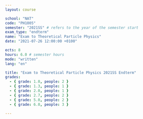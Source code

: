 ```yaml
---
layout: course

school: "NAT"
code: "PH1005"
semester: "2021SS" # refers to the year of the semester start
exam_type: "endterm"
name: "Exam to Theoretical Particle Physics"
date: "2021-07-26 12:00:00 +0100"

ects: 8
hours: 6.0 # semester hours
mode: "written"
lang: "en"

title: "Exam to Theoretical Particle Physics 2021SS Endterm"
grades:
  - { grade: 1.0, people: 2 }
  - { grade: 1.3, people: 1 }
  - { grade: 2.0, people: 1 }
  - { grade: 2.7, people: 2 }
  - { grade: 5.0, people: 2 }
  - { grade: 6.0, people: 3 }

---
```



